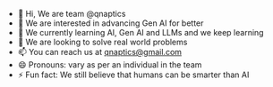 - 👋 Hi, We are team @qnaptics
- 👀 We are interested in advancing Gen AI for better
- 🌱 We currently learning AI, Gen AI and LLMs and we keep learning
- 💞️ We are looking to solve real world problems
- 📫 You can reach us at qnaptics@gmail.com
- 😄 Pronouns: vary as per an individual in the team
- ⚡ Fun fact: We still believe that humans can be smarter than AI

<!---
qnaptics/qnaptics is a ✨ special ✨ repository because its `README.md` (this file) appears on your GitHub profile.
You can click the Preview link to take a look at your changes.
--->
